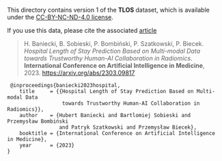 This directory contains version 1 of the **TLOS** dataset, which is available under the [CC-BY-NC-ND-4.0 license](LICENSE).

If you use this data, please cite the associated [article](https://arxiv.org/abs/2303.09817)

> H. Baniecki, B. Sobieski, P. Bombiński, P. Szatkowski, P. Biecek. *Hospital Length of Stay Prediction Based on Multi-modal Data towards Trustworthy Human-AI Collaboration in Radiomics*. **International Conference on Artificial Intelligence in Medicine**, 2023. https://arxiv.org/abs/2303.09817

```
 @inproceedings{baniecki2023hospital,
    title     = {{Hospital Length of Stay Prediction Based on Multi-modal Data 
                  towards Trustworthy Human-AI Collaboration in Radiomics}},
    author    = {Hubert Baniecki and Bartlomiej Sobieski and Przemysław Bombiński 
                 and Patryk Szatkowski and Przemysław Biecek},
    booktitle = {International Conference on Artificial Intelligence in Medicine},
    year      = {2023}
}
```